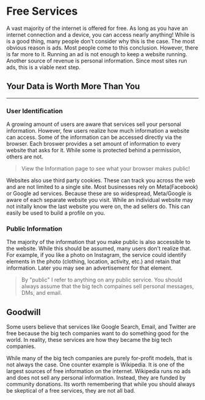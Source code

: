 # Free Services

A vast majority of the internet is offered for free. As long as you have an internet connection and a device, you can access nearly anything! While is is a good thing, many people don't consider why this is the case. The most obvious reason is ads. Most people come to this conclusion. However, there is far more to it. Running an ad is not enough to keep a website running. Another source of revenue is personal information. Since most sites run ads, this is a viable next step.

## Your Data is Worth More Than You
- - -

### User Identification

A growing amount of users are aware that services sell your personal information. However, few users realize how much information a website can access. Some of the information can be accessed directly via the browser. Each broswer provides a set amount of information to every website that asks for it. While some is protected behind a permission, others are not.

> View the Information page to see what your browser makes public!

Websites also use third party cookies. These can track you across the web and are not limited to a single site. Most businesses rely on Meta(Facebook) or Google ad services. Because these are so widespread, Meta/Google is aware of each separate website you visit. While an individual website may not initally know the last website you were on, the ad sellers do. This can easily be used to build a profile on you.

### Public Information

The majority of the information that you make public is also accessible to the website. While this should be assumed, many users don't realize that. For example, if you like a photo on Instagram, the service could identify elements in the photo (clothing, location, activity, etc.) and retain that information. Later you may see an advertisement for that element.

> By "public" I refer to anything on any public service. You should always assume that the big tech compaines sell personal messages, DMs, and email.

## Goodwill

Some users believe that services like Google Search, Email, and Twitter are free because the big tech companies want to do something good for the world. In reality, these services are how they became the big tech companies.

While many of the big tech companies are purely for-profit models, that is not always the case. One counter example is Wikipedia. It is one of the largest sources of free information on the internet. Wikipedia runs no ads and does not sell any personal information. Instead, they are funded by community donations. Its worth remembering that while you should always be skeptical of a free services, they are not all bad.